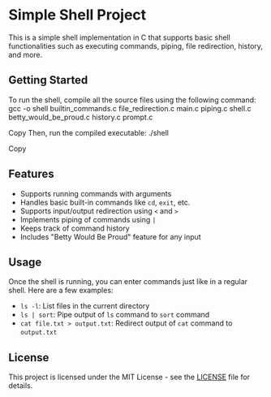 # Simple Shell Project

This is a simple shell implementation in C that supports basic shell functionalities such as executing commands, piping, file redirection, history, and more.

## Getting Started

To run the shell, compile all the source files using the following command:
gcc -o shell builtin_commands.c file_redirection.c main.c piping.c shell.c betty_would_be_proud.c history.c prompt.c

Copy
Then, run the compiled executable:
./shell

Copy
## Features

- Supports running commands with arguments
- Handles basic built-in commands like `cd`, `exit`, etc.
- Supports input/output redirection using `<` and `>`
- Implements piping of commands using `|`
- Keeps track of command history
- Includes "Betty Would Be Proud" feature for any input

## Usage

Once the shell is running, you can enter commands just like in a regular shell. Here are a few examples:
- `ls -l`: List files in the current directory
- `ls | sort`: Pipe output of `ls` command to `sort` command
- `cat file.txt > output.txt`: Redirect output of `cat` command to `output.txt`

## License

This project is licensed under the MIT License - see the [LICENSE](LICENSE) file for details.

